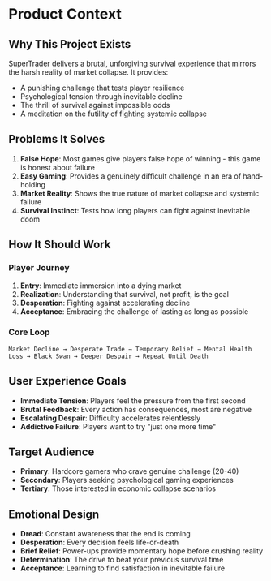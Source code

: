 # Product Context

## Why This Project Exists
SuperTrader delivers a brutal, unforgiving survival experience that mirrors the harsh reality of market collapse. It provides:
- A punishing challenge that tests player resilience
- Psychological tension through inevitable decline
- The thrill of survival against impossible odds
- A meditation on the futility of fighting systemic collapse

## Problems It Solves
1. **False Hope**: Most games give players false hope of winning - this game is honest about failure
2. **Easy Gaming**: Provides a genuinely difficult challenge in an era of hand-holding
3. **Market Reality**: Shows the true nature of market collapse and systemic failure
4. **Survival Instinct**: Tests how long players can fight against inevitable doom

## How It Should Work
### Player Journey
1. **Entry**: Immediate immersion into a dying market
2. **Realization**: Understanding that survival, not profit, is the goal
3. **Desperation**: Fighting against accelerating decline
4. **Acceptance**: Embracing the challenge of lasting as long as possible

### Core Loop
```
Market Decline → Desperate Trade → Temporary Relief → Mental Health Loss → Black Swan → Deeper Despair → Repeat Until Death
```

## User Experience Goals
- **Immediate Tension**: Players feel the pressure from the first second
- **Brutal Feedback**: Every action has consequences, most are negative
- **Escalating Despair**: Difficulty accelerates relentlessly
- **Addictive Failure**: Players want to try "just one more time"

## Target Audience
- **Primary**: Hardcore gamers who crave genuine challenge (20-40)
- **Secondary**: Players seeking psychological gaming experiences
- **Tertiary**: Those interested in economic collapse scenarios

## Emotional Design
- **Dread**: Constant awareness that the end is coming
- **Desperation**: Every decision feels life-or-death
- **Brief Relief**: Power-ups provide momentary hope before crushing reality
- **Determination**: The drive to beat your previous survival time
- **Acceptance**: Learning to find satisfaction in inevitable failure
